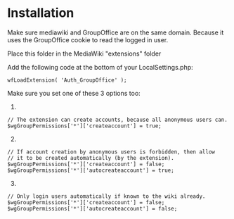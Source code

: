 Installation
============

Make sure mediawiki and GroupOffice are on the same domain. Because it uses the
GroupOffice cookie to read the logged in user.

Place this folder in the MediaWiki "extensions" folder

Add the following code at the bottom of your LocalSettings.php:

```
wfLoadExtension( 'Auth_GroupOffice' );
```

Make sure you set one of these 3 options too:

1.
```
// The extension can create accounts, because all anonymous users can.
$wgGroupPermissions['*']['createaccount'] = true;
```

2.
```
// If account creation by anonymous users is forbidden, then allow
// it to be created automatically (by the extension).
$wgGroupPermissions['*']['createaccount'] = false;
$wgGroupPermissions['*']['autocreateaccount'] = true;
```

3.
```
// Only login users automatically if known to the wiki already.
$wgGroupPermissions['*']['createaccount'] = false;
$wgGroupPermissions['*']['autocreateaccount'] = false;
```